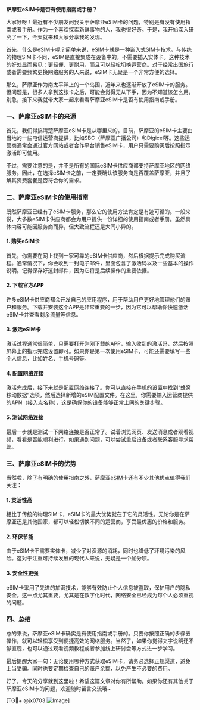 **萨摩亚eSIM卡是否有使用指南或手册？**

大家好呀！最近有不少朋友问我关于萨摩亚eSIM卡的问题，特别是有没有使用指南或者手册。作为一个喜欢探索新鲜事物的人，我也很好奇。于是，我开始深入研究了一下，今天就来和大家分享我的发现。

首先，什么是eSIM卡呢？简单来说，eSIM卡就是一种嵌入式SIM卡技术。与传统的物理SIM卡不同，eSIM是直接集成在设备中的，不需要插入实体卡。这种技术的好处显而易见：更轻便、更耐用，而且可以轻松切换运营商。对于经常出国旅行或者需要频繁更换网络服务的人来说，eSIM卡无疑是一个非常方便的选择。

那么，萨摩亚作为南太平洋上的一个岛国，近年来也逐渐开放了eSIM卡的服务。但问题是，很多人拿到这张卡之后，可能会觉得无从下手，因为不知道该怎么用。别急，接下来我就带大家一起来看看萨摩亚eSIM卡是否有使用指南或手册。

### 一、萨摩亚eSIM卡的来源

首先，我们得搞清楚萨摩亚eSIM卡是从哪里来的。目前，萨摩亚的eSIM卡主要由当地的一些电信运营商提供，比如SBC（萨摩亚广播公司）和Digicel等。这些运营商通常会通过官方网站或者合作平台销售eSIM卡，用户只需要购买后按照指示激活即可使用。

不过，需要注意的是，并不是所有的国际eSIM卡供应商都支持萨摩亚地区的网络服务。因此，在选择eSIM卡之前，一定要确认该服务商是否覆盖萨摩亚，并且了解其资费套餐是否符合你的需求。

### 二、萨摩亚eSIM卡的使用指南

既然萨摩亚已经有了eSIM卡服务，那么它的使用方法肯定是有迹可循的。一般来说，大多数eSIM卡供应商都会为用户提供一份详细的使用指南或者手册。虽然具体内容可能因服务商而异，但大致流程还是大同小异的。

#### 1. 购买eSIM卡

首先，你需要在网上找到一家可靠的eSIM卡供应商，然后根据提示完成购买流程。通常情况下，你会收到一封电子邮件，里面包含了激活码以及一些基本的操作说明。记得保存好这封邮件，因为它将是后续操作的重要依据。

#### 2. 下载官方APP

许多eSIM卡供应商都会开发自己的应用程序，用于帮助用户更好地管理他们的账户和服务。下载并安装这个APP是非常重要的一步，因为它可以帮助你快速激活eSIM卡并查看剩余流量等信息。

#### 3. 激活eSIM卡

激活过程通常很简单，只需要打开刚刚下载的APP，输入收到的激活码，然后按照屏幕上的指示完成设置即可。如果你是第一次使用eSIM卡，可能还需要填写一些个人信息，比如姓名、手机号码等。

#### 4. 配置网络连接

激活完成后，接下来就是配置网络连接了。你可以直接在手机的设置中找到“蜂窝移动数据”选项，然后选择新增的eSIM配置文件。在这里，你需要输入运营商提供的APN（接入点名称），这是确保你的设备能够正常上网的关键步骤。

#### 5. 测试网络连接

最后一步就是测试一下网络连接是否正常了。试着浏览网页、发送消息或者观看视频，看看是否能顺利进行。如果遇到问题，可以尝试重启设备或者联系客服寻求帮助。

### 三、萨摩亚eSIM卡的优势

当然啦，除了有明确的使用指南之外，萨摩亚eSIM卡还有不少其他优点值得我们关注：

#### 1. 灵活性高

相比于传统的物理SIM卡，eSIM卡的最大优势就在于它的灵活性。无论你是在萨摩亚还是其他国家，都可以轻松切换不同的运营商，享受最优惠的价格和服务。

#### 2. 环保节能

由于eSIM卡不需要实体卡，减少了对资源的消耗，同时也降低了环境污染的风险。这对于注重可持续发展的现代人来说，无疑是一个加分项。

#### 3. 安全性更强

eSIM卡采用了先进的加密技术，能够有效防止个人信息被盗取，保护用户的隐私安全。这一点尤其重要，尤其是在数字化时代，网络安全已经成为每个人必须重视的问题。

### 四、总结

总的来说，萨摩亚eSIM卡确实是有使用指南或手册的。只要你按照正确的步骤去操作，就可以轻松享受到便捷高效的网络服务。当然了，如果你觉得文字说明还不够直观，也可以通过观看视频教程或者参加线上研讨会等方式进一步学习。

最后提醒大家一句：无论使用哪种方式获取eSIM卡，请务必选择正规渠道，避免上当受骗。同时也要定期检查自己的账户余额，以免产生不必要的费用。

好了，今天的分享就到这里啦！希望这篇文章对你有所帮助。如果你还有其他关于萨摩亚eSIM卡的问题，欢迎随时留言交流哦~

[TG💪+ @jx0703 ![Image](https://github.com/user-attachments/assets/dbca1d08-cadb-493c-b0ec-ad6f7a83f270)]
